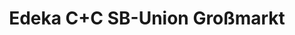 ---
title: "Edeka C+C SB-Union Großmarkt"
url: /goettingen/edeka-c-c-sb-union-grossmarkt/
shop: Großhandel
---